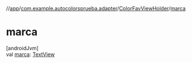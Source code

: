 //[app](../../../index.md)/[com.example.autocolorsprueba.adapter](../index.md)/[ColorFavViewHolder](index.md)/[marca](marca.md)

# marca

[androidJvm]\
val [marca](marca.md): [TextView](https://developer.android.com/reference/kotlin/android/widget/TextView.html)
